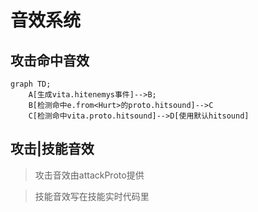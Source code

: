 # 音效系统

## 攻击命中音效

``` mermaid
graph TD;
    A[生成vita.hitenemys事件]-->B;
    B[检测命中e.from<Hurt>的proto.hitsound]-->C
    C[检测命中vita.proto.hitsound]-->D[使用默认hitsound]
```

## 攻击|技能音效

>攻击音效由attackProto提供

>技能音效写在技能实时代码里